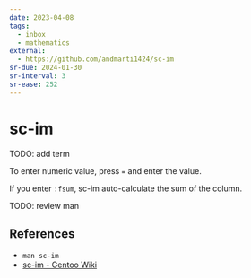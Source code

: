 ```yaml
---
date: 2023-04-08
tags:
  - inbox
  - mathematics
external:
  - https://github.com/andmarti1424/sc-im
sr-due: 2024-01-30
sr-interval: 3
sr-ease: 252
---
```


# sc-im

TODO: add term

To enter numeric value, press `=` and enter the value.

If you enter `:fsum`, sc-im auto-calculate the sum of the column.

TODO: review man

## References

- `man sc-im`
- [sc-im - Gentoo Wiki](https://wiki.gentoo.org/wiki/Sc-im)
